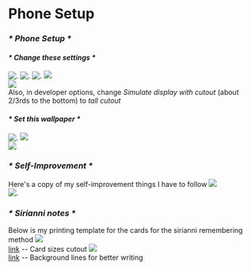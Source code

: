 # Phone Setup
### _* *Phone Setup* *_
#### _* *Change these settings* *_
![.](https://lh3.googleusercontent.com/u/0/drive-viewer/AITFw-yAzCt8QNntq9c5E1QpQayne7fWUbwrHBBVhKtWwR9uBAObUZlPlES8E-VfQ1LDCjRCL0xc2syErMXZglpKw3XLtpSZ=w1317-h640)
![.](https://lh3.googleusercontent.com/u/0/drive-viewer/AITFw-znRdLVMUmbs7dBxj4YVOz49E-gCYNTOK__oadOoCuWi4hCT39L4ziVcnmUi6k1769YUZZdYDOLyo62QbvWqqfHG2Jp=w1317-h640)
![.](https://lh3.googleusercontent.com/u/0/drive-viewer/AITFw-wXx8UPGjvCyGlwufTRLrj4BNDBNboihuOH8bg5mI4EvkNTXqBItW9eEZynIykQFysGjB81V3VOTrHdcHjGOtrBodXrHQ=w1317-h640)
![](https://lh3.googleusercontent.com/u/0/drive-viewer/AITFw-yAzCt8QNnR9uBAObUZlVfQ1LDCjRCL0xc2syErMXZglpKw3XLtpSZ=w1317-h640)<br>
![](https://lh3.googleusercontent.com/u/0/drive-viewer/AITFw-yAzCt8QNnR9uBAObUZlVfQ1LDCjRCL0xc2syErMXZglpKw3XLtpSZ=w1317-h640)<br>
Also, in developer options, change _Simulate display with cutout_ (about 2/3rds to the bottom) to _tall cutout_ 
#### _* *Set this wallpaper* *_
![.](https://lh3.googleusercontent.com/u/0/drive-viewer/AITFw-z1Rss-XQdfcRLK5ZhEZljhq7otEvAAqatkJHeP9iQAAu1byDl-Fd-wxCuci6XpkVRi_H3Znwwg4_Cd2sAQ6lvmaSEI=w1317-h640)
![](https://lh3.googleusercontent.com/u/0/drive-viewer/AITFw-yAzCt8QNnR9uBAObUZlVfQ1LDCjRCL0xc2syErMXZglpKw3XLtpSZ=w1317-h640)<br>
![](https://lh3.googleusercontent.com/u/0/drive-viewer/AITFw-yAzCt8QNnR9uBAObUZlVfQ1LDCjRCL0xc2syErMXZglpKw3XLtpSZ=w1317-h640)<br>
### _* *Self-Improvement* *_
Here's a copy of my self-improvement things I have to follow
![](https://lh3.googleusercontent.com/u/0/drive-viewer/AITFw-yAzCt8QNnR9uBAObUZlVfQ1LDCjRCL0xc2syErMXZglpKw3XLtpSZ=w1317-h640)<br>
![.](https://lh3.googleusercontent.com/u/0/drive-viewer/AITFw-x3-D4Yl8Jh_cnYIldjCbPZ37lhnHS6dvOMG6kjUz1YSioVakXcU8pFrkY8_bxaGDZ5aSd_ZDcpabeCjbS1Pw-ju3PTIA=w1317-h640)
### _* *Sirianni notes* *_
Below is my printing template for the cards for the sirianni remembering method 
![](https://lh3.googleusercontent.com/u/0/drive-viewer/AITFw-yAzCt8QNnR9uBAObUZlVfQ1LDCjRCL0xc2syErMXZglpKw3XLtpSZ=w1317-h640)<br>
[link](https://drive.google.com/file/d/1DgyIB3_WdQrHeQujdr0jsXzrFG_FHtDg/view) -- Card sizes cutout
![](https://lh3.googleusercontent.com/u/0/drive-viewer/AITFw-yAzCt8QNnR9uBAObUZlVfQ1LDCjRCL0xc2syErMXZglpKw3XLtpSZ=w1317-h640)<br>
[link](https://github.com/Infinity101-jpg/phoneSetup/blob/main/Scan.pdf) -- Background lines for better writing


